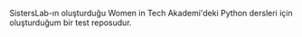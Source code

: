SistersLab-ın oluşturduğu Women in Tech Akademi'deki Python dersleri için oluşturduğum bir test reposudur.

